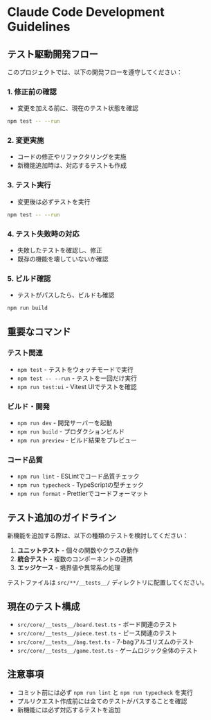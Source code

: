 # Claude Code Development Guidelines

## テスト駆動開発フロー

このプロジェクトでは、以下の開発フローを遵守してください：

### 1. 修正前の確認
- 変更を加える前に、現在のテスト状態を確認
```bash
npm test -- --run
```

### 2. 変更実施
- コードの修正やリファクタリングを実施
- 新機能追加時は、対応するテストも作成

### 3. テスト実行
- 変更後は必ずテストを実行
```bash
npm test -- --run
```

### 4. テスト失敗時の対応
- 失敗したテストを確認し、修正
- 既存の機能を壊していないか確認

### 5. ビルド確認
- テストがパスしたら、ビルドも確認
```bash
npm run build
```

## 重要なコマンド

### テスト関連
- `npm test` - テストをウォッチモードで実行
- `npm test -- --run` - テストを一回だけ実行
- `npm run test:ui` - Vitest UIでテストを確認

### ビルド・開発
- `npm run dev` - 開発サーバーを起動
- `npm run build` - プロダクションビルド
- `npm run preview` - ビルド結果をプレビュー

### コード品質
- `npm run lint` - ESLintでコード品質チェック
- `npm run typecheck` - TypeScriptの型チェック
- `npm run format` - Prettierでコードフォーマット

## テスト追加のガイドライン

新機能を追加する際は、以下の種類のテストを検討してください：

1. **ユニットテスト** - 個々の関数やクラスの動作
2. **統合テスト** - 複数のコンポーネントの連携
3. **エッジケース** - 境界値や異常系の処理

テストファイルは `src/**/__tests__/` ディレクトリに配置してください。

## 現在のテスト構成

- `src/core/__tests__/board.test.ts` - ボード関連のテスト
- `src/core/__tests__/piece.test.ts` - ピース関連のテスト
- `src/core/__tests__/bag.test.ts` - 7-bagアルゴリズムのテスト
- `src/core/__tests__/game.test.ts` - ゲームロジック全体のテスト

## 注意事項

- コミット前には必ず `npm run lint` と `npm run typecheck` を実行
- プルリクエスト作成前には全てのテストがパスすることを確認
- 新機能には必ず対応するテストを追加